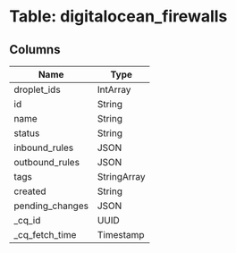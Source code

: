 
# Table: digitalocean_firewalls

## Columns
| Name        | Type           |
| ------------- | ------------- |
|droplet_ids|IntArray|
|id|String|
|name|String|
|status|String|
|inbound_rules|JSON|
|outbound_rules|JSON|
|tags|StringArray|
|created|String|
|pending_changes|JSON|
|_cq_id|UUID|
|_cq_fetch_time|Timestamp|
